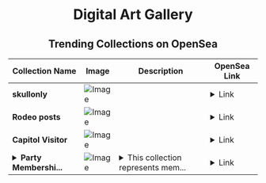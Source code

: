 <div align="center">

# Digital Art Gallery

## Trending Collections on OpenSea

| Collection Name                       | Image                                                                                     | Description                       | OpenSea Link                                                                                          |
|---------------------------------------|-------------------------------------------------------------------------------------------|-----------------------------------|--------------------------------------------------------------------------------------------------------|
| **skullonly** | ![Image](https://i.seadn.io/s/raw/files/ef8fb49a2c453989624b9253db77a95d.png?w=500&auto=format?w=200&auto=format) |  | <details><summary>Link</summary>[skullonly](https://opensea.io/collection/skullonly-1)</details> |
| **Rodeo posts** | ![Image](https://i.seadn.io/s/raw/files/25eb6c47b68cf8f8b8fa9a84a1dc7184.png?w=500&auto=format?w=200&auto=format) |  | <details><summary>Link</summary>[Rodeo posts](https://opensea.io/collection/rodeo-posts-12632)</details> |
| **Capitol Visitor** | ![Image](https://i.seadn.io/s/raw/files/791d306afef70104623370955cf84578.png?w=500&auto=format?w=200&auto=format) |  | <details><summary>Link</summary>[Capitol Visitor](https://opensea.io/collection/capitol-visitor)</details> |
| **<details><summary>Party Membershi...</summary>Party Memberships: BioPad</details>** | ![Image](https://i.seadn.io/s/raw/files/d927d3099257832e7e94bc703b32b1e5.png?w=500&auto=format?w=200&auto=format) | <details><summary>This collection represents mem...</summary>This collection represents memberships in the following Party: BioPad. Head to https://base.party.app/party/0xbcac6da50fee941185b267d9266765d016267ed9 to view the Party's latest activity.</details> | <details><summary>Link</summary>[Party Memberships: BioPad](https://opensea.io/collection/party-memberships-biopad-1)</details> |

</div>